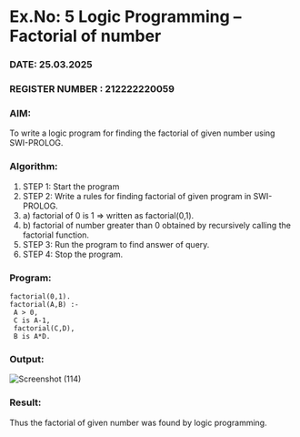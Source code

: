 # Ex.No: 5   Logic Programming – Factorial of number   
### DATE: 25.03.2025                                                                        
### REGISTER NUMBER : 212222220059
### AIM: 
To  write  a logic program for finding the factorial of given number using SWI-PROLOG. 
### Algorithm:
1. STEP 1: Start the program
2. STEP 2:  Write a rules for finding factorial of given program in SWI-PROLOG.
3.   a)	factorial of 0 is 1 => written as factorial(0,1).
4.   b)	factorial of number greater than 0 obtained by recursively calling the factorial    function.
5. STEP 3: Run the program  to find answer of  query.
6. STEP 4: Stop the program.

### Program:
```
factorial(0,1).
factorial(A,B) :-
 A > 0,
 C is A-1,
 factorial(C,D),
 B is A*D.
```

### Output:

![Screenshot (114)](https://github.com/user-attachments/assets/ab7f5c78-a958-4d28-8156-80ac8715836e)

### Result:
Thus the factorial of given number was found by logic programming. 
